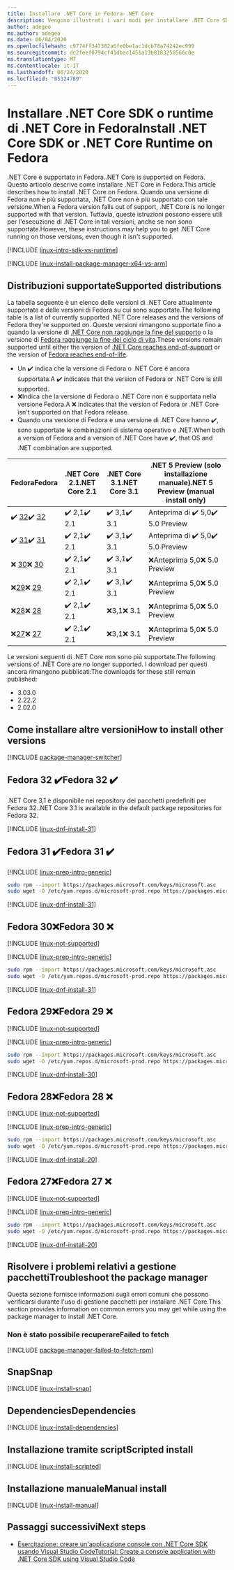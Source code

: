 ```yaml
---
title: Installare .NET Core in Fedora-.NET Core
description: Vengono illustrati i vari modi per installare .NET Core SDK e il runtime di .NET Core in Fedora.
author: adegeo
ms.author: adegeo
ms.date: 06/04/2020
ms.openlocfilehash: c9774ff347382a6fe0be1ac1dcb78a74242ec999
ms.sourcegitcommit: dc2feef0794cf41dbac1451a13b8183258566c0e
ms.translationtype: MT
ms.contentlocale: it-IT
ms.lasthandoff: 06/24/2020
ms.locfileid: "85324789"
---
```

# <a name="install-net-core-sdk-or-net-core-runtime-on-fedora"></a><span data-ttu-id="567e2-103">Installare .NET Core SDK o runtime di .NET Core in Fedora</span><span class="sxs-lookup"><span data-stu-id="567e2-103">Install .NET Core SDK or .NET Core Runtime on Fedora</span></span>

<span data-ttu-id="567e2-104">.NET Core è supportato in Fedora.</span><span class="sxs-lookup"><span data-stu-id="567e2-104">.NET Core is supported on Fedora.</span></span> <span data-ttu-id="567e2-105">Questo articolo descrive come installare .NET Core in Fedora.</span><span class="sxs-lookup"><span data-stu-id="567e2-105">This article describes how to install .NET Core on Fedora.</span></span> <span data-ttu-id="567e2-106">Quando una versione di Fedora non è più supportata, .NET Core non è più supportato con tale versione.</span><span class="sxs-lookup"><span data-stu-id="567e2-106">When a Fedora version falls out of support, .NET Core is no longer supported with that version.</span></span> <span data-ttu-id="567e2-107">Tuttavia, queste istruzioni possono essere utili per l'esecuzione di .NET Core in tali versioni, anche se non sono supportate.</span><span class="sxs-lookup"><span data-stu-id="567e2-107">However, these instructions may help you to get .NET Core running on those versions, even though it isn't supported.</span></span>

[!INCLUDE [linux-intro-sdk-vs-runtime](includes/linux-intro-sdk-vs-runtime.md)]

[!INCLUDE [linux-install-package-manager-x64-vs-arm](includes/linux-install-package-manager-x64-vs-arm.md)]

## <a name="supported-distributions"></a><span data-ttu-id="567e2-108">Distribuzioni supportate</span><span class="sxs-lookup"><span data-stu-id="567e2-108">Supported distributions</span></span>

<span data-ttu-id="567e2-109">La tabella seguente è un elenco delle versioni di .NET Core attualmente supportate e delle versioni di Fedora su cui sono supportate.</span><span class="sxs-lookup"><span data-stu-id="567e2-109">The following table is a list of currently supported .NET Core releases and the versions of Fedora they're supported on.</span></span> <span data-ttu-id="567e2-110">Queste versioni rimangono supportate fino a quando la versione di [.NET Core non raggiunge la fine del supporto](https://dotnet.microsoft.com/platform/support/policy/dotnet-core) o la versione di [Fedora raggiunge la fine del ciclo di vita](https://fedoraproject.org/wiki/End_of_life).</span><span class="sxs-lookup"><span data-stu-id="567e2-110">These versions remain supported until either the version of [.NET Core reaches end-of-support](https://dotnet.microsoft.com/platform/support/policy/dotnet-core) or the version of [Fedora reaches end-of-life](https://fedoraproject.org/wiki/End_of_life).</span></span>

- <span data-ttu-id="567e2-111">Un ✔️ indica che la versione di Fedora o .NET Core è ancora supportata.</span><span class="sxs-lookup"><span data-stu-id="567e2-111">A ✔️ indicates that the version of Fedora or .NET Core is still supported.</span></span>
- <span data-ttu-id="567e2-112">❌Indica che la versione di Fedora o .NET Core non è supportata nella versione Fedora.</span><span class="sxs-lookup"><span data-stu-id="567e2-112">A ❌ indicates that the version of Fedora or .NET Core isn't supported on that Fedora release.</span></span>
- <span data-ttu-id="567e2-113">Quando una versione di Fedora e una versione di .NET Core hanno ✔️, sono supportate le combinazioni di sistema operativo e .NET.</span><span class="sxs-lookup"><span data-stu-id="567e2-113">When both a version of Fedora and a version of .NET Core have ✔️, that OS and .NET combination are supported.</span></span>

| <span data-ttu-id="567e2-114">Fedora</span><span class="sxs-lookup"><span data-stu-id="567e2-114">Fedora</span></span>                   | <span data-ttu-id="567e2-115">.NET Core 2.1</span><span class="sxs-lookup"><span data-stu-id="567e2-115">.NET Core 2.1</span></span> | <span data-ttu-id="567e2-116">.NET Core 3.1</span><span class="sxs-lookup"><span data-stu-id="567e2-116">.NET Core 3.1</span></span> | <span data-ttu-id="567e2-117">.NET 5 Preview (solo installazione manuale)</span><span class="sxs-lookup"><span data-stu-id="567e2-117">.NET 5 Preview (manual install only)</span></span> |
|--------------------------|---------------|---------------|----------------|
| <span data-ttu-id="567e2-118">✔️ [32](linux-fedora.md#fedora-32-)</span><span class="sxs-lookup"><span data-stu-id="567e2-118">✔️ [32](linux-fedora.md#fedora-32-)</span></span> | <span data-ttu-id="567e2-119">✔️ 2,1</span><span class="sxs-lookup"><span data-stu-id="567e2-119">✔️ 2.1</span></span>        | <span data-ttu-id="567e2-120">✔️ 3,1</span><span class="sxs-lookup"><span data-stu-id="567e2-120">✔️ 3.1</span></span>        | <span data-ttu-id="567e2-121">Anteprima di ✔️ 5,0</span><span class="sxs-lookup"><span data-stu-id="567e2-121">✔️ 5.0 Preview</span></span> |
| <span data-ttu-id="567e2-122">✔️ [31](linux-fedora.md#fedora-31-)</span><span class="sxs-lookup"><span data-stu-id="567e2-122">✔️ [31](linux-fedora.md#fedora-31-)</span></span> | <span data-ttu-id="567e2-123">✔️ 2,1</span><span class="sxs-lookup"><span data-stu-id="567e2-123">✔️ 2.1</span></span>        | <span data-ttu-id="567e2-124">✔️ 3,1</span><span class="sxs-lookup"><span data-stu-id="567e2-124">✔️ 3.1</span></span>        | <span data-ttu-id="567e2-125">Anteprima di ✔️ 5,0</span><span class="sxs-lookup"><span data-stu-id="567e2-125">✔️ 5.0 Preview</span></span> |
| <span data-ttu-id="567e2-126">❌ [30](linux-fedora.md#fedora-30-)</span><span class="sxs-lookup"><span data-stu-id="567e2-126">❌ [30](linux-fedora.md#fedora-30-)</span></span> | <span data-ttu-id="567e2-127">✔️ 2,1</span><span class="sxs-lookup"><span data-stu-id="567e2-127">✔️ 2.1</span></span>        | <span data-ttu-id="567e2-128">✔️ 3,1</span><span class="sxs-lookup"><span data-stu-id="567e2-128">✔️ 3.1</span></span>        | <span data-ttu-id="567e2-129">❌Anteprima 5,0</span><span class="sxs-lookup"><span data-stu-id="567e2-129">❌ 5.0 Preview</span></span> |
| <span data-ttu-id="567e2-130">❌[29](linux-fedora.md#fedora-29-)</span><span class="sxs-lookup"><span data-stu-id="567e2-130">❌ [29](linux-fedora.md#fedora-29-)</span></span> | <span data-ttu-id="567e2-131">✔️ 2,1</span><span class="sxs-lookup"><span data-stu-id="567e2-131">✔️ 2.1</span></span>        | <span data-ttu-id="567e2-132">✔️ 3,1</span><span class="sxs-lookup"><span data-stu-id="567e2-132">✔️ 3.1</span></span>        | <span data-ttu-id="567e2-133">❌Anteprima 5,0</span><span class="sxs-lookup"><span data-stu-id="567e2-133">❌ 5.0 Preview</span></span> |
| <span data-ttu-id="567e2-134">❌[28](linux-fedora.md#fedora-28-)</span><span class="sxs-lookup"><span data-stu-id="567e2-134">❌ [28](linux-fedora.md#fedora-28-)</span></span> | <span data-ttu-id="567e2-135">✔️ 2,1</span><span class="sxs-lookup"><span data-stu-id="567e2-135">✔️ 2.1</span></span>        | <span data-ttu-id="567e2-136">❌3,1</span><span class="sxs-lookup"><span data-stu-id="567e2-136">❌ 3.1</span></span>        | <span data-ttu-id="567e2-137">❌Anteprima 5,0</span><span class="sxs-lookup"><span data-stu-id="567e2-137">❌ 5.0 Preview</span></span> |
| <span data-ttu-id="567e2-138">❌[27](linux-fedora.md#fedora-27-)</span><span class="sxs-lookup"><span data-stu-id="567e2-138">❌ [27](linux-fedora.md#fedora-27-)</span></span> | <span data-ttu-id="567e2-139">✔️ 2,1</span><span class="sxs-lookup"><span data-stu-id="567e2-139">✔️ 2.1</span></span>        | <span data-ttu-id="567e2-140">❌3,1</span><span class="sxs-lookup"><span data-stu-id="567e2-140">❌ 3.1</span></span>        | <span data-ttu-id="567e2-141">❌Anteprima 5,0</span><span class="sxs-lookup"><span data-stu-id="567e2-141">❌ 5.0 Preview</span></span> |

<span data-ttu-id="567e2-142">Le versioni seguenti di .NET Core non sono più supportate.</span><span class="sxs-lookup"><span data-stu-id="567e2-142">The following versions of .NET Core are no longer supported.</span></span> <span data-ttu-id="567e2-143">I download per questi ancora rimangono pubblicati:</span><span class="sxs-lookup"><span data-stu-id="567e2-143">The downloads for these still remain published:</span></span>

- <span data-ttu-id="567e2-144">3.0</span><span class="sxs-lookup"><span data-stu-id="567e2-144">3.0</span></span>
- <span data-ttu-id="567e2-145">2.2</span><span class="sxs-lookup"><span data-stu-id="567e2-145">2.2</span></span>
- <span data-ttu-id="567e2-146">2.0</span><span class="sxs-lookup"><span data-stu-id="567e2-146">2.0</span></span>

## <a name="how-to-install-other-versions"></a><span data-ttu-id="567e2-147">Come installare altre versioni</span><span class="sxs-lookup"><span data-stu-id="567e2-147">How to install other versions</span></span>

[!INCLUDE [package-manager-switcher](./includes/package-manager-heading-hack-pkgname.md)]

## <a name="fedora-32-"></a><span data-ttu-id="567e2-148">Fedora 32 ✔️</span><span class="sxs-lookup"><span data-stu-id="567e2-148">Fedora 32 ✔️</span></span>

<span data-ttu-id="567e2-149">.NET Core 3,1 è disponibile nei repository dei pacchetti predefiniti per Fedora 32.</span><span class="sxs-lookup"><span data-stu-id="567e2-149">.NET Core 3.1 is available in the default package repositories for Fedora 32.</span></span>

[!INCLUDE [linux-dnf-install-31](includes/linux-install-31-dnf.md)]

## <a name="fedora-31-"></a><span data-ttu-id="567e2-150">Fedora 31 ✔️</span><span class="sxs-lookup"><span data-stu-id="567e2-150">Fedora 31 ✔️</span></span>

[!INCLUDE [linux-prep-intro-generic](includes/linux-prep-intro-generic.md)]

```bash
sudo rpm --import https://packages.microsoft.com/keys/microsoft.asc
sudo wget -O /etc/yum.repos.d/microsoft-prod.repo https://packages.microsoft.com/config/fedora/31/prod.repo
```

[!INCLUDE [linux-dnf-install-31](includes/linux-install-31-dnf.md)]

## <a name="fedora-30-"></a><span data-ttu-id="567e2-151">Fedora 30❌</span><span class="sxs-lookup"><span data-stu-id="567e2-151">Fedora 30 ❌</span></span>

[!INCLUDE [linux-not-supported](includes/linux-not-supported-fedora.md)]

[!INCLUDE [linux-prep-intro-generic](includes/linux-prep-intro-generic.md)]

```bash
sudo rpm --import https://packages.microsoft.com/keys/microsoft.asc
sudo wget -O /etc/yum.repos.d/microsoft-prod.repo https://packages.microsoft.com/config/fedora/30/prod.repo
```

[!INCLUDE [linux-dnf-install-31](includes/linux-install-31-dnf.md)]

## <a name="fedora-29-"></a><span data-ttu-id="567e2-152">Fedora 29❌</span><span class="sxs-lookup"><span data-stu-id="567e2-152">Fedora 29 ❌</span></span>

[!INCLUDE [linux-not-supported](includes/linux-not-supported-fedora.md)]

[!INCLUDE [linux-prep-intro-generic](includes/linux-prep-intro-generic.md)]

```bash
sudo rpm --import https://packages.microsoft.com/keys/microsoft.asc
sudo wget -O /etc/yum.repos.d/microsoft-prod.repo https://packages.microsoft.com/config/fedora/29/prod.repo
```

[!INCLUDE [linux-dnf-install-30](includes/linux-install-30-dnf.md)]

## <a name="fedora-28-"></a><span data-ttu-id="567e2-153">Fedora 28❌</span><span class="sxs-lookup"><span data-stu-id="567e2-153">Fedora 28 ❌</span></span>

[!INCLUDE [linux-not-supported](includes/linux-not-supported-fedora.md)]

[!INCLUDE [linux-prep-intro-generic](includes/linux-prep-intro-generic.md)]

```bash
sudo rpm --import https://packages.microsoft.com/keys/microsoft.asc
sudo wget -O /etc/yum.repos.d/microsoft-prod.repo https://packages.microsoft.com/config/fedora/28/prod.repo
```

[!INCLUDE [linux-dnf-install-20](includes/linux-install-20-dnf.md)]

## <a name="fedora-27-"></a><span data-ttu-id="567e2-154">Fedora 27❌</span><span class="sxs-lookup"><span data-stu-id="567e2-154">Fedora 27 ❌</span></span>

[!INCLUDE [linux-not-supported](includes/linux-not-supported-fedora.md)]

[!INCLUDE [linux-prep-intro-generic](includes/linux-prep-intro-generic.md)]

```bash
sudo rpm --import https://packages.microsoft.com/keys/microsoft.asc
sudo wget -O /etc/yum.repos.d/microsoft-prod.repo https://packages.microsoft.com/config/fedora/27/prod.repo
```

[!INCLUDE [linux-dnf-install-20](includes/linux-install-20-dnf.md)]

## <a name="troubleshoot-the-package-manager"></a><span data-ttu-id="567e2-155">Risolvere i problemi relativi a gestione pacchetti</span><span class="sxs-lookup"><span data-stu-id="567e2-155">Troubleshoot the package manager</span></span>

<span data-ttu-id="567e2-156">Questa sezione fornisce informazioni sugli errori comuni che possono verificarsi durante l'uso di gestione pacchetti per installare .NET Core.</span><span class="sxs-lookup"><span data-stu-id="567e2-156">This section provides information on common errors you may get while using the package manager to install .NET Core.</span></span>

### <a name="failed-to-fetch"></a><span data-ttu-id="567e2-157">Non è stato possibile recuperare</span><span class="sxs-lookup"><span data-stu-id="567e2-157">Failed to fetch</span></span>

[!INCLUDE [package-manager-failed-to-fetch-rpm](includes/package-manager-failed-to-fetch-rpm.md)]

## <a name="snap"></a><span data-ttu-id="567e2-158">Snap</span><span class="sxs-lookup"><span data-stu-id="567e2-158">Snap</span></span>

[!INCLUDE [linux-install-snap](includes/linux-install-snap.md)]

## <a name="dependencies"></a><span data-ttu-id="567e2-159">Dependencies</span><span class="sxs-lookup"><span data-stu-id="567e2-159">Dependencies</span></span>

[!INCLUDE [linux-install-dependencies](includes/linux-install-dependencies.md)]

## <a name="scripted-install"></a><span data-ttu-id="567e2-160">Installazione tramite script</span><span class="sxs-lookup"><span data-stu-id="567e2-160">Scripted install</span></span>

[!INCLUDE [linux-install-scripted](includes/linux-install-scripted.md)]

## <a name="manual-install"></a><span data-ttu-id="567e2-161">Installazione manuale</span><span class="sxs-lookup"><span data-stu-id="567e2-161">Manual install</span></span>

[!INCLUDE [linux-install-manual](includes/linux-install-manual.md)]

## <a name="next-steps"></a><span data-ttu-id="567e2-162">Passaggi successivi</span><span class="sxs-lookup"><span data-stu-id="567e2-162">Next steps</span></span>

- [<span data-ttu-id="567e2-163">Esercitazione: creare un'applicazione console con .NET Core SDK usando Visual Studio Code</span><span class="sxs-lookup"><span data-stu-id="567e2-163">Tutorial: Create a console application with .NET Core SDK using Visual Studio Code</span></span>](../tutorials/with-visual-studio-code.md)
